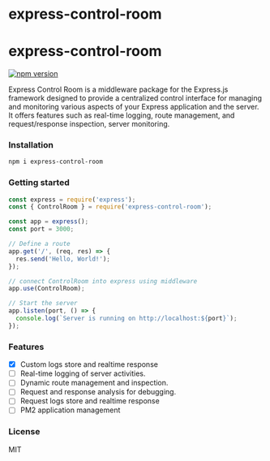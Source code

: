 # express-control-room

# express-control-room

[![npm version](https://badge.fury.io/js/express-control-room.svg)](https://www.npmjs.com/package/express-control-room)


Express Control Room is a middleware package for the Express.js framework designed to provide a centralized control interface for managing and monitoring various aspects of your Express application and the server. It offers features such as real-time logging, route management, and request/response inspection, server monitoring.


### Installation

```bash
npm i express-control-room
```

### Getting started 

```javascript
const express = require('express');
const { ControlRoom } = require('express-control-room');

const app = express();
const port = 3000;

// Define a route
app.get('/', (req, res) => {
  res.send('Hello, World!');
});

// connect ControlRoom into express using middleware
app.use(ControlRoom);

// Start the server
app.listen(port, () => {
  console.log(`Server is running on http://localhost:${port}`);
});
```

### Features

- [x] Custom logs store and realtime response
- [ ] Real-time logging of server activities.
- [ ] Dynamic route management and inspection.
- [ ] Request and response analysis for debugging.
- [ ] Request logs store and realtime response
- [ ] PM2 application management

### License

MIT